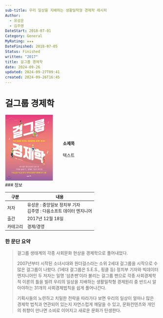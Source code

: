 ```yaml
---
sub-title: 우리 일상을 지배하는 생활밀착형 경제학 레시피
Author:
  - 유성운
  - 김주영
DateStart: 2018-07-01
Category: General
MyRating: ★★★
DateFinished: 2018-07-05
Status: Finished
written: "2017"
title: 걸그룹 경제학
date: 2024-09-26
updated: 2024-09-27T09:41
created: 2024-09-26T16:45
---
```


# 걸그룹 경제학

<div style="display: flex; align-items: center;">
	<div style="flex: 1;">
		<img src="./_images/Pasted image 20240926185153.png" alt="idol-econo" style="max-width: 100%; height: auto;">
	</div>
	<div style="flex: 2; padding-left: 2rem;"> 
		<h4>소제목 </h4>
		<p>텍스트 </p> 
	</div> 
</div>
### 정보

| 구분     | 내용                                                                   |
| -------- | ---------------------------------------------------------------------- |
| 저자     | 유성운 : 중앙일보 정치부 기자<br />김주영 : 다음소프트 데이터 엔지니어 |
| 출간     | 2017년 12월 18일                                                       |
| 카테고리 | 경제/경영                                                              |

### 한 문단 요약

> 걸그룹 생태계의 각종 사회문화 현상을 경제학으로 풀어내었다.
>
> 2007년부터 시작된 소녀시대와 원더걸스라는 소위 2세대 걸그룹을 시작으로 수많은 걸그룹이 나왔다. (1세대 걸그룹은 S.E.S., 핑클 등) 정치부 기자와 빅데이터 엔지니어인 두 저자는 일명 ‘삼촌팬’이라 불리는 걸그룹 팬으로 각종 사회경제학적 이론의 틀을 빌려 우리의 일상을 지배하는 생활밀착형 경제원리 중 반드시 알아야하는 31개의 사회경제법칙을 쉽게 풀어나간다.
>
> 기획사들의 노련하고 치밀한 전략을 따라가다 보면 우리의 일상이 얼마나 많은 경제학 법칙과 연관되어 있는지 자연스럽게 깨달을 수 있고, 문화컨텐츠와 개인의 취향이 만나면 소비로 이어지고 새로운 문화가 탄생한다.
